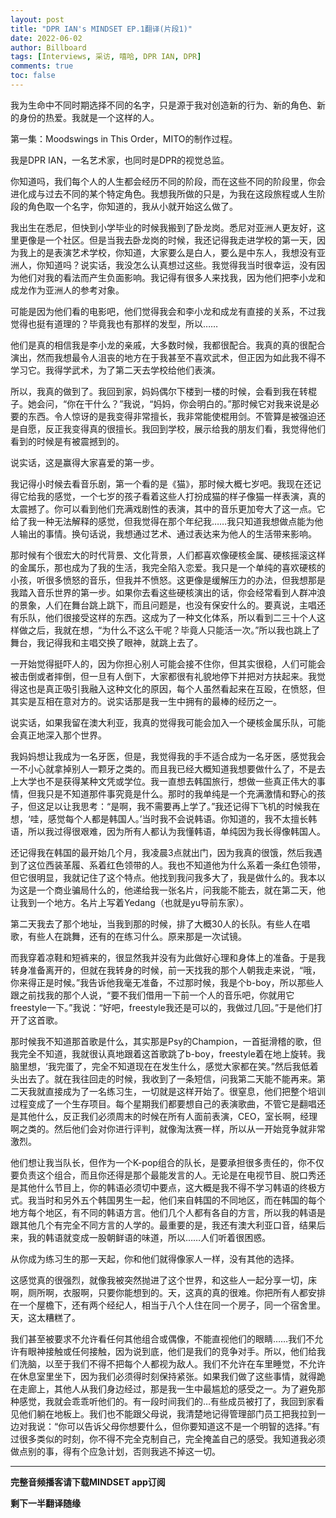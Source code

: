 ```yaml
---
layout: post
title: "DPR IAN's MINDSET EP.1翻译(片段1)"
date: 2022-06-02
author: Billboard
tags: [Interviews, 采访, 嘻哈, DPR IAN, DPR]
comments: true
toc: false
---
```


我为生命中不同时期选择不同的名字，只是源于我对创造新的行为、新的角色、新的身份的热爱。我就是一个这样的人。

第一集：Moodswings in This Order，MITO的制作过程。

我是DPR IAN，一名艺术家，也同时是DPR的视觉总监。

你知道吗，我们每个人的人生都会经历不同的阶段，而在这些不同的阶段里，你会进化成与过去不同的某个特定角色。我想我所做的只是，为我在这段旅程或人生阶段的角色取一个名字，你知道的，我从小就开始这么做了。

我出生在悉尼，但快到小学毕业的时候我搬到了卧龙岗。悉尼对亚洲人更友好，这里更像是一个社区。但是当我去卧龙岗的时候，我还记得我走进学校的第一天，因为我上的是表演艺术学校，你知道，大家要么是白人，要么是中东人，我想没有亚洲人，你知道吗？说实话，我没怎么认真想过这些。我觉得我当时很幸运，没有因为他们对我的看法而产生负面影响。我记得有很多人来找我，因为他们把李小龙和成龙作为亚洲人的参考对象。

可能是因为他们看的电影吧，他们觉得我会和李小龙和成龙有直接的关系，不过我觉得也挺有道理的？毕竟我也有那样的发型，所以……

他们是真的相信我是李小龙的亲戚，大多数时候，我都很配合。我真的真的很配合演出，然而我想最令人沮丧的地方在于我甚至不喜欢武术，但正因为如此我不得不学习它。我得学武术，为了第二天去学校给他们表演。

所以，我真的做到了。我回到家，妈妈偶尔下楼到一楼的时候，会看到我在转棍子。她会问，“你在干什么？”我说，“妈妈，你会明白的。”那时候它对我来说是必要的东西。令人惊讶的是我变得非常擅长，我非常能使棍用剑。不管算是被强迫还是自愿，反正我变得真的很擅长。我回到学校，展示给我的朋友们看，我觉得他们看到的时候是有被震撼到的。

说实话，这是赢得大家喜爱的第一步。

我记得小时候去看音乐剧，第一个看的是《猫》，那时候大概七岁吧。我现在还记得它给我的感觉，一个七岁的孩子看着这些人打扮成猫的样子像猫一样表演，真的太震撼了。你可以看到他们充满戏剧性的表演，其中的音乐更加夸大了这一点。它给了我一种无法解释的感觉，但我觉得在那个年纪我……我只知道我想做点能为他人输出的事情。换句话说，我想通过艺术、通过表达来为他人的生活带来影响。

那时候有个很宏大的时代背景、文化背景，人们都喜欢像硬核金属、硬核摇滚这样的金属乐，那也成为了我的生活，我完全陷入恋爱。我只是一个单纯的喜欢硬核的小孩，听很多愤怒的音乐，但我并不愤怒。这更像是缓解压力的办法，但我想那是我踏入音乐世界的第一步。如果你去看这些硬核演出的话，你会经常看到人群冲浪的景象，人们在舞台跳上跳下，而且问题是，也没有保安什么的。要真说，主唱还有乐队，他们很接受这样的东西。这成为了一种文化体系，所以看到二三十个人这样做之后，我就在想，“为什么不这么干呢？毕竟人只能活一次。”所以我也跳上了舞台，我记得我和主唱交换了眼神，就跳上去了。

一开始觉得挺吓人的，因为你担心别人可能会接不住你，但其实很稳，人们可能会被击倒或者摔倒，但一旦有人倒下，大家都很有礼貌地停下并把对方扶起来。我觉得这也是真正吸引我融入这种文化的原因，每个人虽然看起来在互殴，在愤怒，但其实是互相在意对方的。说实话那是我一生中拥有的最棒的经历之一。

说实话，如果我留在澳大利亚，我真的觉得我可能会加入一个硬核金属乐队，可能会真正地深入那个世界。

我妈妈想让我成为一名牙医，但是，我觉得我的手不适合成为一名牙医，感觉我会一不小心就拿掉别人一颗牙之类的。而且我已经大概知道我想要做什么了，不是去上大学也不是获得某种文凭或学位。我一直想去韩国旅行，想做一些真正伟大的事情，但我只是不知道那件事究竟是什么。那时的我单纯是一个充满激情和野心的孩子，但这足以让我思考：“是啊，我不需要再上学了。”我还记得下飞机的时候我在想，‘哇，感觉每个人都是韩国人。’当时我不会说韩语。你知道的，我不太擅长韩语，所以我过得很艰难，因为所有人都认为我懂韩语，单纯因为我长得像韩国人。

还记得我在韩国的最开始几个月，我凌晨3点就出门，因为我真的很饿，然后我遇到了这位西装革履、系着红色领带的人。我也不知道他为什么系着一条红色领带，但它很明显，我就记住了这个特点。他找到我问我多大了，我是做什么的。我本以为这是一个商业骗局什么的，他递给我一张名片，问我能不能去，就在第二天，他让我到一个地方。名片上写着Yedang（也就是yu导前东家）。

第二天我去了那个地址，当我到那的时候，排了大概30人的长队。有些人在唱歌，有些人在跳舞，还有的在练习什么。原来那是一次试镜。

而我穿着凉鞋和短裤来的，很显然我并没有为此做好心理和身体上的准备。于是我转身准备离开的，但就在我转身的时候，前一天找我的那个人朝我走来说，“哦，你来得正是时候。”我告诉他我毫无准备，不过那时候，我是个b-boy，所以那些人跟之前找我的那个人说，“要不我们借用一下前一个人的音乐吧，你就用它freestyle一下。”我说：“好吧，freestyle我还是可以的，我做过几回。”于是他们打开了这首歌。

那时候我不知道那首歌是什么，其实那是Psy的Champion，一首挺滑稽的歌，但我完全不知道，我就很认真地跟着这首歌跳了b-boy，freestyle着在地上旋转。我脑里想，‘我完蛋了，完全不知道现在在发生什么，感觉大家都在笑。”然后我低着头出去了。就在我往回走的时候，我收到了一条短信，问我第二天能不能再来。第二天我就直接成为了一名练习生，一切就是这样开始了。很窒息，他们把整个培训过程变成了一个生存项目。每个星期我们都要想自己的表演歌曲，不管它是翻唱还是其他什么，反正我们必须周末的时候在所有人面前表演，CEO，室长啊，经理啊之类的。然后他们会对你进行评判，就像淘汰赛一样，所以从一开始竞争就非常激烈。

他们想让我当队长，但作为一个K-pop组合的队长，是要承担很多责任的，你不仅要负责这个组合，而且你还得是那个最能发言的人。无论是在电视节目、脱口秀还是其他什么节目上，你的韩语必须切中要点，这大概是我不得不学习韩语的终极方式。我当时和另外五个韩国男生一起，他们来自韩国的不同地区，而在韩国的每个地方每个地区，有不同的韩语方言。他们几个人都有各自的方言，所以我的韩语是跟其他几个有完全不同方言的人学的。最重要的是，我还有澳大利亚口音，结果后来，我的韩语就变成一股朝鲜语的味道，所以……人们听着很困惑。

从你成为练习生的那一天起，你和他们就得像家人一样，没有其他的选择。

这感觉真的很强烈，就像我被突然抛进了这个世界，和这些人一起分享一切，床啊，厕所啊，衣服啊，只要你能想到的。天，这真的真的很难。你把所有人都安排在一个屋檐下，还有两个经纪人，相当于八个人住在同一个房子，同一个宿舍里。天，这太糟糕了。

我们甚至被要求不允许看任何其他组合或偶像，不能直视他们的眼睛……我们不允许有眼神接触或任何接触，因为说到底，他们是我们的竞争对手。所以，他们给我们洗脑，以至于我们不得不把每个人都视为敌人。我们不允许在车里睡觉，不允许在休息室里坐下，因为我们必须得时刻保持紧张。如果我们做了这些事情，就得跪在走廊上，其他人从我们身边经过，那是我一生中最尴尬的感受之一。为了避免那种感觉，我就会乖乖听他们的。有一段时间我们的…有些成员被打了，我回到家看见他们躺在地板上。我们也不能跟父母说，我清楚地记得管理部门员工把我拉到一边对我说：“你可以告诉父母你想要什么，但你要知道这不是一个明智的选择。”有过很多类似的时刻，你不得不完全克制自己，完全掩盖自己的感受。我知道我必须做点别的事，得有个应急计划，否则我逃不掉这一切。

-------

**完整音频播客请下载MINDSET app订阅**

**剩下一半翻译随缘**